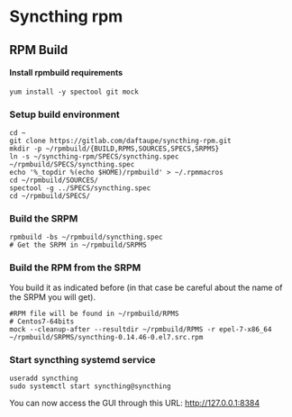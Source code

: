 # Syncthing rpm

## RPM Build

#### Install rpmbuild requirements

```
yum install -y spectool git mock
```

### Setup build environment

```
cd ~
git clone https://gitlab.com/daftaupe/syncthing-rpm.git
mkdir -p ~/rpmbuild/{BUILD,RPMS,SOURCES,SPECS,SRPMS}
ln -s ~/syncthing-rpm/SPECS/syncthing.spec ~/rpmbuild/SPECS/syncthing.spec
echo '%_topdir %(echo $HOME)/rpmbuild' > ~/.rpmmacros
cd ~/rpmbuild/SOURCES/
spectool -g ../SPECS/syncthing.spec
cd ~/rpmbuild/SPECS/
```
### Build the SRPM
```
rpmbuild -bs ~/rpmbuild/syncthing.spec
# Get the SRPM in ~/rpmbuild/SRPMS
```

### Build the RPM from the SRPM
You build it as indicated before (in that case be careful about the name of the SRPM you will get).
```
#RPM file will be found in ~/rpmbuild/RPMS
# Centos7-64bits
mock --cleanup-after --resultdir ~/rpmbuild/RPMS -r epel-7-x86_64 ~/rpmbuild/SRPMS/syncthing-0.14.46-0.el7.src.rpm
```

### Start  syncthing systemd service

```
useradd syncthing
sudo systemctl start syncthing@syncthing
```

You can now access the GUI through this URL: 
http://127.0.0.1:8384
